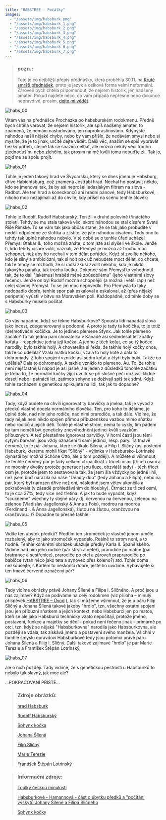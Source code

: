 ```yaml
---
title: "HABSTREE - Počátky"
images:
  - "/assets/img/habsburk.png"
  - "/assets/img/habsburk_1.png"
  - "/assets/img/habsburk_2.png"
  - "/assets/img/habsburk_3.png"
  - "/assets/img/habsburk_4.png"
  - "/assets/img/habsburk_5.png"
  - "/assets/img/habsburk_6.png"
  - "/assets/img/habsburk_7.png"
---
```

> ### pozn.:
> Toto je co nejbližší přepis přednášky, která proběhla 30.11. na [Kruté smršťi přednášek](https://ksp.mff.cuni.cz/akce/smrst/), proto je jazyk a celková forma velmi neformální. Zároveň bych chtěla připomenout, že nejsem historik, jen nadšený amatér. Pokud najdete něco, co vám připadá nepřesné nebo dokonce nepravdivé, prosím, [dejte mi vědět](mailto:matcha1309@hotmail.com).   



![habs_00](/assets/img/habsburk.png)

Vítám vás na přednášce Procházka po habsburském rodokmenu. Předně bych chtěla varovat, že nejsem historik, ale spíš nadšený amatér, to znamená, že nemám nastudováno, jen naprokrastinováno. Kdybyste náhodou našli nějaké chyby, nebo by vám přišlo, že nedávám smysl nebo si myslíte, že je to jinak, určitě dejte vědět. Další věc, snažím se spíš vyprávět hezký příběh, stejně tak se snažím nelhat, ale možná někdy věci trochu zjednoduším, nebo zlehčím, tak prosím na mě kvůli tomu nebuďte zlí.
Tak jo, pojďme se spolu projít. 

![habs_01](/assets/img/habsburk_1.png)

Tohle je jeden takový hrad ve Švýcarsku, který se dnes jmenuje Habsburg, dříve Habichtsburg, což znamená Jestřábí hrad. Nechal ho postavit někdo, kdo se jmenoval tak, že by asi neprošel ledasjakým filtrem na slova - Radbot. Ale ten hrad a koneckonců ani hradní pánové, tedy Habsburkové, nikoho moc nezajímali až do chvíle, kdy přišel na scénu tenhle člověk: 

![habs_02](/assets/img/habsburk_2.png)

Tohle je Rudolf, Rudolf Habsburský. Ten žil v druhé polovině třináctého století. Tehdy se mu stala taková věc, skoro náhodou se stal císařem Svaté Říše Římské. To se vám tak jako občas stane, že se tak jako probudíte v neděli odpoledne ze šlofíka a zjistíte, že jste náhodou císařem. Tedy ono to tehdy tak úplně náhodou nebylo. V té době se o tenhle úřad ucházel Přemysl Otakar II., toho možná znáte, o tom jste asi slyšeli ve škole. Jenže ti, kdo tehdy císaře volili, naznali, že Přemysl je možná až trochu moc schopnej, než aby ho nechali v tom dělat pořádek. Když si zvolíte někoho, kdo je silný a ambiciózní, tak si holt pak už nebudete moct dělat, co chcete, takže tehdy se rozhodli, že si radši zkusí zvolit někoho, kdo je nikdo, takovýho panáka, tak trochu loutku. Dokonce sám Přemysl to vyhodnotil tak, že to dali "jakémusi hraběti méně způsobilému" (jeho vlastními slovy řečeno). Jenže on byl Rudolf možná schopnější (a možná i větší rapl) než celej slavnej Přemysl. To se jim moc nepovedlo. Pro Přemysla to taky nedopadlo dobře, tenhle spor pak eskaloval a eskaloval, až (přes nějaký peripetie) vyústil v bitvu na Moravském poli. Každopádně, od téhle doby se s Habsburky muselo počítat. 

![habs_03](/assets/img/habsburk_3.png)

Co vás napadne, když se řekne Habsburkové? 
Spoustu lidí napadají slova jako incest, zdegenerovaný a podobně. A proto je tady ta kočička, to je totiž (de)motivační kočička. Je to jedinec plemene Sfynx. Jak tohle plemeno začalo? To tak jedna paní chovatelka v Kanadě asi sedmdesát let zpátky koťata - respektive jedna její kočka. A jedno z těch koťat, co se tý kočce narodily, bylo takhle holý. A chovatelka si řekla, že takhle holý kočky chce, takže co udělala? Vzala matku kočku, vzala to holý kotě a dala to dohromady. Z toho spojení vzniklo asi sedm koťat a čtyři byly holý. Takže co udělala? Dala to dohromady. A takhle vzniklo to plemeno. Au. 
To, že tohle není nejšťastnější nápad je asi jasné, ale jeden z důsledků tohohle začátku je třeba to, že normální kočky žijcí uvnitř se při slušné péči dožívají klidně deseti nebo i patnácti let, zatímco sphynx se dožívají spíš tak sdmi.
Když tohle zacházení s genetikou aplikujete na lidi, tak jak to dopadne? 

![habs_04](/assets/img/habsburk_4.png)

Tady, když budete na chvíli ignorovat ty barvičky a jména, tak je vývod z předků vlastně docela normálního člověka. Ten, pro koho to děláme, je úplně dole, nad ním jeho rodiče, nad nimi prarodiče, a tak dále. Vidíme, že tady nějak není nikdo spojen přímou příbuzenskou vazbou mimo sňatku nebo rodičů a jejich dětí. Tohle je vlastně strom, nemá to cykly, tím pádem by tam neměli být geneticky znevýhodnění jedinci kvůli svazkům příbuzných. A teď přestaňme ignorovat barvičky. V horní části jsou těmi sytými barvami jsou vždy označeni ti samí jedinci, resp. páry. Ta tmavě červená, to je pár Johana, které se říkalo Šílená, a Filip I. Sličný (asi poslední Habsburk, kterému mohli říkat "Sličný" - výjimka v Habsbursko-Lotrinské dynastii byl možná Schöne Otto, ale o tom později). A můžete si všimnout, že tenhle červený pár je tady celkem čtrnáctkrát z třiceti osmi (třiceti osmi a ne mocniny dvojky protože generace jsou iluze, obzvlášť tady) - těch třicet osm je, protože jsem to sestavovala tak, že jsem šla vždycky po jedné linii, než jsem buď narazila na naše "Deadly duo" (tedy Johanu a Filipa), nebo na pár, který byl narozen dříve než oni, následně jsem větev ukončila a pokračovala (v zásadě prohledáváním do hloubky). 
Čtrnáct ze třiceti osmi, to je cca 37%, tedy více než třetina. A jak to bude vypadat, když "scukneme" všechny ty stejné páry (tj. červenou na červenou, zelenou na zelenou (Vladislav Jagellonský & Anna z Foix), modrou na modrou (Ferdinand I. & Anna Jagellonská), žlutou na žlutou, oranžovou na oranžovou...)? Dopadne to přesně takhle: 

![habs_05](/assets/img/habsburk_5.png)

Vidíte ten úbytek předků? Předtím ten stromeček je vlastně jenom uměle rozbalený, aby to jako stromeček vypadalo. Reálně to strom není, a to hodně. Tenhle konkrétní obrázek ukazuje předky Karla II. Španělského. Vidíme nad ním jeho rodiče (pár strýc a neteř), prarodiče po matce (pár bratranec a sestřenice), prarodiče po otci a zároveň praprarodiče po babičce (vtah něco jako teta a synovec přes koleno?) atd. 
Tohle doma nezkoušejte, s Karlem to neskončí dobře, ještě ho uvidíme. 
Vybavujete si ten tmavě červeně označený pár? 

![habs_06](/assets/img/habsburk_6.png)

Tady vidíme obrázky právě Johany Šílené a Filipa I. Sličného. A proč jsou u nás zajímaví? Když se podíváme na celý rodokmen (viz příloha – minulý příspěvek [HABSTREE – Úvod](https://matcha1309.github.io/HABSTREE00/) ), tak si můžeme všimnout, že je u páru Filip Sličný a Johana Šílená takové jakoby "hrdlo", tzn. všechny ostatní spojení jsou jen příbuzní sňatkem a jejich kontext, nebo Habsburci jen po matce, kteří se ale jako Habsburci technicky vzato nepočítají, protože jméno, postavení, funkce a majetky se dědí - pokud není řečeno jinak - primárně po otci, tzn. když se nějaká "Habsburkovna" narodila jako Habsburkovna, ale později se vdala, tak získává jméno a postavení svého manžela. Všichni v tomhle smyslu opravdoví Habsburkové tedy jsou potomci právě páru Johana Šílená a Filip I. Sličný. Další takové zajímavé "hrdlo" je pár Marie Terezie a František Štěpán Lotrinský, 

![habs_07](/assets/img/habsburk_7.png)

ale o nich později. 
Tady vidíme, že s genetickou pestrostí u Habsburků to nebylo tak slavný, jak moc ale? 

...POKRAČOVÁNÍ PŘÍŠTĚ...


> ### Zdroje obrázků: 
> [hrad Habsburk](https://commons.wikimedia.org/wiki/File:Habsburg-Schloss.jpg#/media/Soubor:Habsburg-Schloss.jpg)
> 
> [Rudolf Habsburský](https://commons.wikimedia.org/wiki/File:Rudolf.jpg#/media/Soubor:Rudolf.jpg)
>
> [Sphynx kočka](https://www.theguardian.com/lifeandstyle/article/2024/may/08/sphynx-has-lowest-life-expectancy-of-domestic-cat-breeds-research-finds)
>
> [Johana Šílená](https://commons.wikimedia.org/wiki/File:Juan_de_Flandes_003.jpg#/media/Soubor:Juan_de_Flandes_003.jpg)
>
> [Filip Sličný](https://commons.wikimedia.org/wiki/File:Anonymous_-_K%C3%B6nig_Philipp_I._der_Sch%C3%B6ne_(1478-1506)_,_Brustbild_-_GG_4449_-_Kunsthistorisches_Museum.jpg#/media/Soubor:Anonymous_-_K%C3%B6nig_Philipp_I._der_Sch%C3%B6ne_(1478-1506)_,_Brustbild_-_GG_4449_-_Kunsthistorisches_Museum.jpg)
>
> [Marie Terezie](https://commons.wikimedia.org/wiki/File:Kaiserin_Maria_Theresia_(HRR).jpg#/media/Soubor:Kaiserin_Maria_Theresia_(HRR).jpg)
>
> [František Štěpán Lotrinský](https://commons.wikimedia.org/wiki/File:Martin_van_Meytens_006.jpg#/media/Soubor:Martin_van_Meytens_006.jpg)

> ### Informační zdroje:
> [Toulky českou minulostí](https://dvojka.rozhlas.cz/84-schuzka-pred-bitvou-na-moravskem-poli-7939953)
>
> [Habsburkové - Hamannová - část o úbytku předků a "počítání výskytů Johany Šílené a Filipa Sličného](https://www.databazeknih.cz/knihy/habsburkove-zivotopisna-encyklopedie-87877)
>
> [Sphynx kočky](https://cs.wikipedia.org/wiki/Sphynx)



